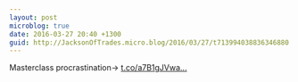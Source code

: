 ```yaml
---
layout: post
microblog: true
date: 2016-03-27 20:40 +1300
guid: http://JacksonOfTrades.micro.blog/2016/03/27/t713994038836346880.html
---
```

Masterclass procrastination→ [t.co/a7B1gJVwa...](https://t.co/a7B1gJVwa5)
